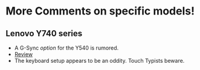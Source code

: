 More Comments on specific models!
=================================

Lenovo Y740 series
------------------
* A G-Sync *option* for the Y540 is rumored.
* [Review](https://www.ultrabookreview.com/26518-lenovo-legion-y740-review/)
* The keyboard setup appears to be an oddity. Touch Typists beware.
